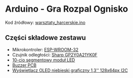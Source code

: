# Arduino - Gra Rozpal Ognisko

Kod źródłowy: [warsztaty_harcerskie.ino](warsztaty_harcerskie.ino)

## Części składowe zestawu

- Mikrokontroler: [ESP-WROOM-32](https://forbot.pl/blog/leksykon/esp32)
- Czujnik odległości: [Sharp GP2Y0A21YK0F](https://botland.com.pl/analogowe-czujniki-odleglosci/29-sharp-gp2y0a21yk0f-analogowy-czujnik-odleglosci-10-80cm-5904422304713.html)
- [10-cio segmentowy moduł LED](https://pl.aliexpress.com/item/1005007095450799.html)
- [Buzzer PCB](https://abc-rc.pl/pl/products/modul-buzzera-aktywnego-na-plytce-pcb-3-3v-5v-stan-wysoki-do-arduino-projektow-diy-i-robotyki-9715.html?gQT=1)
- [Wyświetlacz OLED niebieski graficzny 1,3'' 128x64px I2C](https://botland.com.pl/wyswietlacze-oled/8867-wyswietlacz-oled-niebieski-graficzny-13-128x64px-i2c-v2-niebieskie-znaki-sh1106-5903351241182.html)